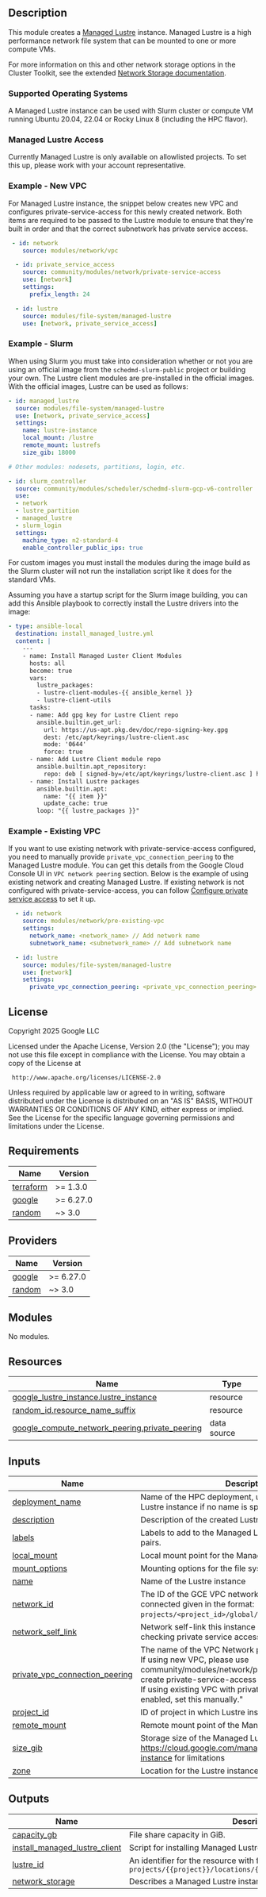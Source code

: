 ## Description

This module creates a [Managed Lustre](https://cloud.google.com/managed-lustre)
instance. Managed Lustre is a high performance network file system that can be
mounted to one or more compute VMs.

For more information on this and other network storage options in the Cluster
Toolkit, see the extended [Network Storage documentation](../../../docs/network_storage.md).

### Supported Operating Systems

A Managed Lustre instance can be used with Slurm cluster or compute
VM running Ubuntu 20.04, 22.04 or Rocky Linux 8 (including the HPC flavor).

### Managed Lustre Access

Currently Managed Lustre is only available on allowlisted projects.  To set
this up, please work with your account representative.

### Example - New VPC

For Managed Lustre instance, the snippet below creates new VPC and configures
private-service-access for this newly created network.  Both items are required
to be passed to the Lustre module to ensure that they're built in order and
that the correct subnetwork has private service access.

```yaml
 - id: network
    source: modules/network/vpc

  - id: private_service_access
    source: community/modules/network/private-service-access
    use: [network]
    settings:
      prefix_length: 24

  - id: lustre
    source: modules/file-system/managed-lustre
    use: [network, private_service_access]
```

### Example - Slurm

When using Slurm you must take into consideration whether or not you are using
an official image from the `schedmd-slurm-public` project or building your own.
The Lustre client modules are pre-installed in the official images.  With the
official images, Lustre can be used as follows:

```yaml
- id: managed_lustre
  source: modules/file-system/managed-lustre
  use: [network, private_service_access]
  settings:
    name: lustre-instance
    local_mount: /lustre
    remote_mount: lustrefs
    size_gib: 18000

# Other modules: nodesets, partitions, login, etc.

- id: slurm_controller
  source: community/modules/scheduler/schedmd-slurm-gcp-v6-controller
  use:
  - network
  - lustre_partition
  - managed_lustre
  - slurm_login
  settings:
    machine_type: n2-standard-4
    enable_controller_public_ips: true
```

For custom images you must install the modules during the image build as the
Slurm cluster will not run the installation script like it does for the
standard VMs.

Assuming you have a startup script for the Slurm image building, you can add
this Ansible playbook to correctly install the Lustre drivers into the image:

```yaml
- type: ansible-local
  destination: install_managed_lustre.yml
  content: |
    ---
    - name: Install Managed Luster Client Modules
      hosts: all
      become: true
      vars:
        lustre_packages:
        - lustre-client-modules-{{ ansible_kernel }}
        - lustre-client-utils
      tasks:
      - name: Add gpg key for Lustre Client repo
        ansible.builtin.get_url:
          url: https://us-apt.pkg.dev/doc/repo-signing-key.gpg
          dest: /etc/apt/keyrings/lustre-client.asc
          mode: '0644'
          force: true
      - name: Add Lustre Client module repo
        ansible.builtin.apt_repository:
          repo: deb [ signed-by=/etc/apt/keyrings/lustre-client.asc ] https://us-apt.pkg.dev/projects/lustre-client-binaries lustre-client-ubuntu-{{ ansible_distribution_release }} main
      - name: Install Lustre packages
        ansible.builtin.apt:
          name: "{{ item }}"
          update_cache: true
        loop: "{{ lustre_packages }}"
```

### Example - Existing VPC

If you want to use existing network with private-service-access configured, you need
to manually provide `private_vpc_connection_peering` to the Managed Lustre module.
You can get this details from the Google Cloud Console UI in `VPC network peering`
section. Below is the example of using existing network and creating Managed Lustre.
If existing network is not configured with private-service-access, you can follow
[Configure private service access](https://cloud.google.com/vpc/docs/configure-private-services-access)
to set it up.

```yaml
  - id: network
    source: modules/network/pre-existing-vpc
    settings:
      network_name: <network_name> // Add network name
      subnetwork_name: <subnetwork_name> // Add subnetwork name

  - id: lustre
    source: modules/file-system/managed-lustre
    use: [network]
    settings:
      private_vpc_connection_peering: <private_vpc_connection_peering> # will look like "servicenetworking.googleapis.com"
```

## License

<!-- BEGINNING OF PRE-COMMIT-TERRAFORM DOCS HOOK -->
Copyright 2025 Google LLC

Licensed under the Apache License, Version 2.0 (the "License");
you may not use this file except in compliance with the License.
You may obtain a copy of the License at

     http://www.apache.org/licenses/LICENSE-2.0

Unless required by applicable law or agreed to in writing, software
distributed under the License is distributed on an "AS IS" BASIS,
WITHOUT WARRANTIES OR CONDITIONS OF ANY KIND, either express or implied.
See the License for the specific language governing permissions and
limitations under the License.

## Requirements

| Name | Version |
|------|---------|
| <a name="requirement_terraform"></a> [terraform](#requirement\_terraform) | >= 1.3.0 |
| <a name="requirement_google"></a> [google](#requirement\_google) | >= 6.27.0 |
| <a name="requirement_random"></a> [random](#requirement\_random) | ~> 3.0 |

## Providers

| Name | Version |
|------|---------|
| <a name="provider_google"></a> [google](#provider\_google) | >= 6.27.0 |
| <a name="provider_random"></a> [random](#provider\_random) | ~> 3.0 |

## Modules

No modules.

## Resources

| Name | Type |
|------|------|
| [google_lustre_instance.lustre_instance](https://registry.terraform.io/providers/hashicorp/google/latest/docs/resources/lustre_instance) | resource |
| [random_id.resource_name_suffix](https://registry.terraform.io/providers/hashicorp/random/latest/docs/resources/id) | resource |
| [google_compute_network_peering.private_peering](https://registry.terraform.io/providers/hashicorp/google/latest/docs/data-sources/compute_network_peering) | data source |

## Inputs

| Name | Description | Type | Default | Required |
|------|-------------|------|---------|:--------:|
| <a name="input_deployment_name"></a> [deployment\_name](#input\_deployment\_name) | Name of the HPC deployment, used as name of the Lustre instance if no name is specified. | `string` | n/a | yes |
| <a name="input_description"></a> [description](#input\_description) | Description of the created Lustre instance. | `string` | `"Lustre Instance"` | no |
| <a name="input_labels"></a> [labels](#input\_labels) | Labels to add to the Managed Lustre instance. Key-value pairs. | `map(string)` | n/a | yes |
| <a name="input_local_mount"></a> [local\_mount](#input\_local\_mount) | Local mount point for the Managed Lustre instance. | `string` | `"/shared"` | no |
| <a name="input_mount_options"></a> [mount\_options](#input\_mount\_options) | Mounting options for the file system. | `string` | `"defaults,_netdev"` | no |
| <a name="input_name"></a> [name](#input\_name) | Name of the Lustre instance | `string` | n/a | yes |
| <a name="input_network_id"></a> [network\_id](#input\_network\_id) | The ID of the GCE VPC network to which the instance is connected given in the format:<br/>`projects/<project_id>/global/networks/<network_name>`" | `string` | n/a | yes |
| <a name="input_network_self_link"></a> [network\_self\_link](#input\_network\_self\_link) | Network self-link this instance will be on, required for checking private service access | `string` | n/a | yes |
| <a name="input_private_vpc_connection_peering"></a> [private\_vpc\_connection\_peering](#input\_private\_vpc\_connection\_peering) | The name of the VPC Network peering connection.<br/>If using new VPC, please use community/modules/network/private-service-access to create private-service-access and<br/>If using existing VPC with private-service-access enabled, set this manually." | `string` | n/a | yes |
| <a name="input_project_id"></a> [project\_id](#input\_project\_id) | ID of project in which Lustre instance will be created. | `string` | n/a | yes |
| <a name="input_remote_mount"></a> [remote\_mount](#input\_remote\_mount) | Remote mount point of the Managed Lustre instance | `string` | n/a | yes |
| <a name="input_size_gib"></a> [size\_gib](#input\_size\_gib) | Storage size of the Managed Lustre instance in GB. See https://cloud.google.com/managed-lustre/docs/create-instance for limitations | `number` | `18000` | no |
| <a name="input_zone"></a> [zone](#input\_zone) | Location for the Lustre instance. | `string` | n/a | yes |

## Outputs

| Name | Description |
|------|-------------|
| <a name="output_capacity_gb"></a> [capacity\_gb](#output\_capacity\_gb) | File share capacity in GiB. |
| <a name="output_install_managed_lustre_client"></a> [install\_managed\_lustre\_client](#output\_install\_managed\_lustre\_client) | Script for installing Managed Lustre client |
| <a name="output_lustre_id"></a> [lustre\_id](#output\_lustre\_id) | An identifier for the resource with format `projects/{{project}}/locations/{{location}}/instances/{{name}}` |
| <a name="output_network_storage"></a> [network\_storage](#output\_network\_storage) | Describes a Managed Lustre instance. |
<!-- END OF PRE-COMMIT-TERRAFORM DOCS HOOK -->
